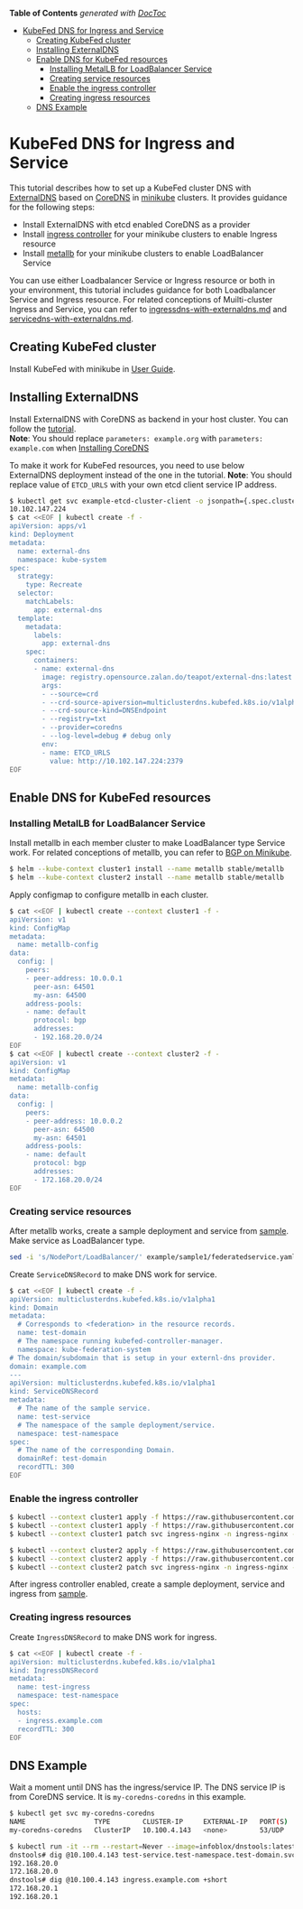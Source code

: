 <!-- START doctoc generated TOC please keep comment here to allow auto update -->
<!-- DON'T EDIT THIS SECTION, INSTEAD RE-RUN doctoc TO UPDATE -->
**Table of Contents**  *generated with [DocToc](https://github.com/thlorenz/doctoc)*

- [KubeFed DNS for Ingress and Service](#kubefed-dns-for-ingress-and-service)
  - [Creating KubeFed cluster](#creating-kubefed-cluster)
  - [Installing ExternalDNS](#installing-externaldns)
  - [Enable DNS for KubeFed resources](#enable-dns-for-kubefed-resources)
    - [Installing MetalLB for LoadBalancer Service](#installing-metallb-for-loadbalancer-service)
    - [Creating service resources](#creating-service-resources)
    - [Enable the ingress controller](#enable-the-ingress-controller)
    - [Creating ingress resources](#creating-ingress-resources)
  - [DNS Example](#dns-example)

<!-- END doctoc generated TOC please keep comment here to allow auto update -->

# KubeFed DNS for Ingress and Service

This tutorial describes how to set up a KubeFed cluster DNS with [ExternalDNS](https://github.com/kubernetes-incubator/external-dns/) based on [CoreDNS](https://github.com/coredns/coredns) in [minikube](https://github.com/kubernetes/minikube) clusters. It provides guidance for the following steps:

- Install ExternalDNS with etcd enabled CoreDNS as a provider
- Install [ingress controller](https://github.com/kubernetes/ingress-nginx) for your minikube clusters to enable Ingress resource
- Install [metallb](https://github.com/google/metallb) for your minikube clusters to enable LoadBalancer Service

You can use either Loadbalancer Service or Ingress resource or both in your environment, this tutorial includes guidance for both Loadbalancer Service and Ingress resource.
For related conceptions of Muilti-cluster Ingress and Service, you can refer to [ingressdns-with-externaldns.md](https://github.com/kubernetes-sigs/kubefed/blob/master/docs/ingressdns-with-externaldns.md) and [servicedns-with-externaldns.md](https://github.com/kubernetes-sigs/kubefed/blob/master/docs/servicedns-with-externaldns.md).

## Creating KubeFed cluster

Install KubeFed with minikube in [User Guide](https://github.com/kubernetes-sigs/kubefed/blob/master/docs/userguide.md).

## Installing ExternalDNS

Install ExternalDNS with CoreDNS as backend in your host cluster. You can follow the [tutorial](https://github.com/kubernetes-incubator/external-dns/blob/master/docs/tutorials/coredns.md).  
**Note**: You should replace `parameters: example.org` with `parameters: example.com` when [Installing CoreDNS](https://github.com/kubernetes-incubator/external-dns/blob/master/docs/tutorials/coredns.md#installing-coredns)

To make it work for KubeFed resources, you need to use below ExternalDNS deployment instead of the one in the tutorial.
**Note**: You should replace value of `ETCD_URLS` with your own etcd client service IP address.

```bash
$ kubectl get svc example-etcd-cluster-client -o jsonpath={.spec.clusterIP} && echo
10.102.147.224
$ cat <<EOF | kubectl create -f -
apiVersion: apps/v1
kind: Deployment
metadata:
  name: external-dns
  namespace: kube-system
spec:
  strategy:
    type: Recreate
  selector:
    matchLabels:
      app: external-dns
  template:
    metadata:
      labels:
        app: external-dns
    spec:
      containers:
      - name: external-dns
        image: registry.opensource.zalan.do/teapot/external-dns:latest
        args:
        - --source=crd
        - --crd-source-apiversion=multiclusterdns.kubefed.k8s.io/v1alpha1
        - --crd-source-kind=DNSEndpoint
        - --registry=txt
        - --provider=coredns
        - --log-level=debug # debug only
        env:
        - name: ETCD_URLS
          value: http://10.102.147.224:2379
EOF
```

## Enable DNS for KubeFed resources

### Installing MetalLB for LoadBalancer Service

Install metallb in each member cluster to make LoadBalancer type Service work.
For related conceptions of metallb, you can refer to [BGP on Minikube](https://metallb.universe.tf/tutorial/minikube/).

```bash
$ helm --kube-context cluster1 install --name metallb stable/metallb
$ helm --kube-context cluster2 install --name metallb stable/metallb
```

Apply configmap to configure metallb in each cluster.

```bash
$ cat <<EOF | kubectl create --context cluster1 -f -
apiVersion: v1
kind: ConfigMap
metadata:
  name: metallb-config
data:
  config: |
    peers:
    - peer-address: 10.0.0.1
      peer-asn: 64501
      my-asn: 64500
    address-pools:
    - name: default
      protocol: bgp
      addresses:
      - 192.168.20.0/24
EOF
$ cat <<EOF | kubectl create --context cluster2 -f -
apiVersion: v1
kind: ConfigMap
metadata:
  name: metallb-config
data:
  config: |
    peers:
    - peer-address: 10.0.0.2
      peer-asn: 64500
      my-asn: 64501
    address-pools:
    - name: default
      protocol: bgp
      addresses:
      - 172.168.20.0/24
EOF
```

### Creating service resources

After metallb works, create a sample deployment and service from [sample](https://github.com/kubernetes-sigs/kubefed/blob/master/docs/ingressdns-with-externaldns.md). Make service as LoadBalancer type.

```bash
sed -i 's/NodePort/LoadBalancer/' example/sample1/federatedservice.yaml
```

Create `ServiceDNSRecord` to make DNS work for service.

```bash
$ cat <<EOF | kubectl create -f -
apiVersion: multiclusterdns.kubefed.k8s.io/v1alpha1
kind: Domain
metadata:
  # Corresponds to <federation> in the resource records.
  name: test-domain
  # The namespace running kubefed-controller-manager.
  namespace: kube-federation-system
# The domain/subdomain that is setup in your externl-dns provider.
domain: example.com
---
apiVersion: multiclusterdns.kubefed.k8s.io/v1alpha1
kind: ServiceDNSRecord
metadata:
  # The name of the sample service.
  name: test-service
  # The namespace of the sample deployment/service.
  namespace: test-namespace
spec:
  # The name of the corresponding Domain.
  domainRef: test-domain
  recordTTL: 300
EOF
```

### Enable the ingress controller

```bash
$ kubectl --context cluster1 apply -f https://raw.githubusercontent.com/kubernetes/ingress-nginx/master/deploy/mandatory.yaml
$ kubectl --context cluster1 apply -f https://raw.githubusercontent.com/kubernetes/ingress-nginx/master/deploy/provider/baremetal/service-nodeport.yaml
$ kubectl --context cluster1 patch svc ingress-nginx -n ingress-nginx -p '{"spec": {"type": "LoadBalancer"}}'

$ kubectl --context cluster2 apply -f https://raw.githubusercontent.com/kubernetes/ingress-nginx/master/deploy/mandatory.yaml
$ kubectl --context cluster2 apply -f https://raw.githubusercontent.com/kubernetes/ingress-nginx/master/deploy/provider/baremetal/service-nodeport.yaml
$ kubectl --context cluster2 patch svc ingress-nginx -n ingress-nginx -p '{"spec": {"type": "LoadBalancer"}}'
```

After ingress controller enabled, create a sample deployment, service and ingress from [sample](https://github.com/kubernetes-sigs/kubefed/blob/master/docs/ingressdns-with-externaldns.md).

### Creating ingress resources

Create `IngressDNSRecord` to make DNS work for ingress.

```bash
$ cat <<EOF | kubectl create -f -
apiVersion: multiclusterdns.kubefed.k8s.io/v1alpha1
kind: IngressDNSRecord
metadata:
  name: test-ingress
  namespace: test-namespace
spec:
  hosts:
  - ingress.example.com
  recordTTL: 300
EOF
```

## DNS Example

Wait a moment until DNS has the ingress/service IP. The DNS service IP is from CoreDNS service. It is `my-coredns-coredns` in this example.

```bash
$ kubectl get svc my-coredns-coredns
NAME                 TYPE        CLUSTER-IP     EXTERNAL-IP   PORT(S)   AGE
my-coredns-coredns   ClusterIP   10.100.4.143   <none>        53/UDP    12m

$ kubectl run -it --rm --restart=Never --image=infoblox/dnstools:latest dnstools
dnstools# dig @10.100.4.143 test-service.test-namespace.test-domain.svc.example.com +short
192.168.20.0
172.168.20.0
dnstools# dig @10.100.4.143 ingress.example.com +short
172.168.20.1
192.168.20.1
```
